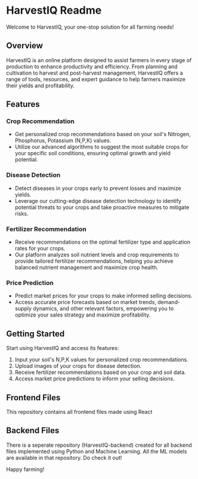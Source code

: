 # HarvestIQ Readme

Welcome to HarvestIQ, your one-stop solution for all farming needs!

## Overview
HarvestIQ is an online platform designed to assist farmers in every stage of production to enhance productivity and efficiency. From planning and cultivation to harvest and post-harvest management, HarvestIQ offers a range of tools, resources, and expert guidance to help farmers maximize their yields and profitability.

## Features
### Crop Recommendation
- Get personalized crop recommendations based on your soil's Nitrogen, Phosphorus, Potassium (N,P,K) values.
- Utilize our advanced algorithms to suggest the most suitable crops for your specific soil conditions, ensuring optimal growth and yield potential.

### Disease Detection
- Detect diseases in your crops early to prevent losses and maximize yields.
- Leverage our cutting-edge disease detection technology to identify potential threats to your crops and take proactive measures to mitigate risks.

### Fertilizer Recommendation
- Receive recommendations on the optimal fertilizer type and application rates for your crops.
- Our platform analyzes soil nutrient levels and crop requirements to provide tailored fertilizer recommendations, helping you achieve balanced nutrient management and maximize crop health.

### Price Prediction
- Predict market prices for your crops to make informed selling decisions.
- Access accurate price forecasts based on market trends, demand-supply dynamics, and other relevant factors, empowering you to optimize your sales strategy and maximize profitability.

## Getting Started
Start using HarvestIQ and access its features:
1. Input your soil's N,P,K values for personalized crop recommendations.
2. Upload images of your crops for disease detection.
3. Receive fertilizer recommendations based on your crop and soil data.
4. Access market price predictions to inform your selling decisions.

## Frontend Files
This repository contains all frontend files made using React

## Backend Files
There is a seperate repository (HarvestIQ-backend) created for all backend files implemented using Python and Machine Learning. All the ML models are available in that repository. Do check it out!


Happy farming!
